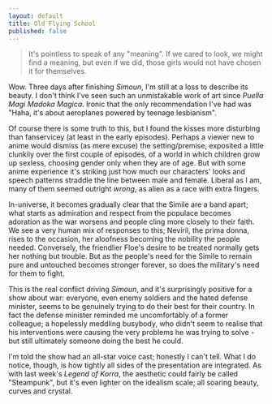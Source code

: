 ```yaml
---
layout: default
title: Old Flying School
published: false
---
```


> It's pointless to speak of any "meaning". If we cared to look, we might find a meaning, but even if we did, those girls would not have chosen it for themselves.

Wow. Three days after finishing *Simoun*, I'm still at a loss to describe its beauty. I don't think I've seen such an unmistakable work of art since *Puella Magi Madoka Magica*. Ironic that the only recommendation I've had was "Haha, it's about aeroplanes powered by teenage lesbianism".

Of course there is some truth to this, but I found the kisses more disturbing than fanservicey (at least in the early episodes). Perhaps a viewer new to anime would dismiss (as mere excuse) the setting/premise, exposited a little clunkily over the first couple of episodes, of a world in which children grow up sexless, choosing gender only when they are of age. But with some anime experience it's striking just how much our characters' looks and speech patterns straddle the line between male and female. Liberal as I am, many of them seemed outright *wrong*, as alien as a race with extra fingers.

In-universe, it becomes gradually clear that the Simile are a band apart; what starts as admiration and respect from the populace becomes adoration as the war worsens and people cling more closely to their faith. We see a very human mix of responses to this; Neviril, the prima donna, rises to the occasion, her aloofness becoming the nobility the people needed. Conversely, the friendlier Floe's desire to be treated normally gets her nothing but trouble. But as the people's need for the Simile to remain pure and untouched becomes stronger forever, so does the military's need for them to fight.

This is the real conflict driving *Simoun*, and it's surprisingly positive for a show about war: everyone, even enemy soldiers and the hated defense minister, seems to be genuinely trying to do their best for their country. In fact the defense minister reminded me uncomfortably of a former colleague; a hopelessly meddling busybody, who didn't seem to realise that his interventions were causing the very problems he was trying to solve - but still ultimately someone doing the best he could.

I'm told the show had an all-star voice cast; honestly I can't tell. What I do notice, though, is how tightly all sides of the presentation are integrated. As with last week's *Legend of Korra*, the aesthetic could fairly be called "Steampunk", but it's even lighter on the idealism scale; all soaring beauty, curves and crystal.